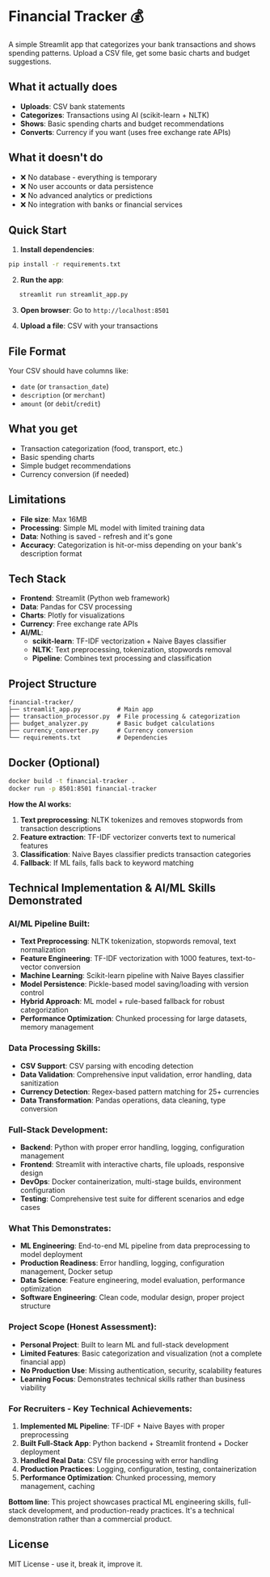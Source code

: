 # Financial Tracker 💰

A simple Streamlit app that categorizes your bank transactions and shows spending patterns. Upload a CSV file, get some basic charts and budget suggestions.

## What it actually does

- **Uploads**: CSV bank statements
- **Categorizes**: Transactions using AI (scikit-learn + NLTK)
- **Shows**: Basic spending charts and budget recommendations
- **Converts**: Currency if you want (uses free exchange rate APIs)

## What it doesn't do

- ❌ No database - everything is temporary
- ❌ No user accounts or data persistence
- ❌ No advanced analytics or predictions
- ❌ No integration with banks or financial services

## Quick Start

1. **Install dependencies**:
```bash
pip install -r requirements.txt
```

2. **Run the app**:
```bash
   streamlit run streamlit_app.py
   ```

3. **Open browser**: Go to `http://localhost:8501`

4. **Upload a file**: CSV with your transactions

## File Format

Your CSV should have columns like:
- `date` (or `transaction_date`)
- `description` (or `merchant`)
- `amount` (or `debit`/`credit`)

## What you get

- Transaction categorization (food, transport, etc.)
- Basic spending charts
- Simple budget recommendations
- Currency conversion (if needed)

## Limitations

- **File size**: Max 16MB
- **Processing**: Simple ML model with limited training data
- **Data**: Nothing is saved - refresh and it's gone
- **Accuracy**: Categorization is hit-or-miss depending on your bank's description format

## Tech Stack

- **Frontend**: Streamlit (Python web framework)
- **Data**: Pandas for CSV processing
- **Charts**: Plotly for visualizations
- **Currency**: Free exchange rate APIs
- **AI/ML**: 
  - **scikit-learn**: TF-IDF vectorization + Naive Bayes classifier
  - **NLTK**: Text preprocessing, tokenization, stopwords removal
  - **Pipeline**: Combines text processing and classification

## Project Structure

```
financial-tracker/
├── streamlit_app.py          # Main app
├── transaction_processor.py  # File processing & categorization
├── budget_analyzer.py        # Basic budget calculations
├── currency_converter.py     # Currency conversion
└── requirements.txt          # Dependencies
```

## Docker (Optional)

```bash
docker build -t financial-tracker .
docker run -p 8501:8501 financial-tracker
```


**How the AI works:**
1. **Text preprocessing**: NLTK tokenizes and removes stopwords from transaction descriptions
2. **Feature extraction**: TF-IDF vectorizer converts text to numerical features
3. **Classification**: Naive Bayes classifier predicts transaction categories
4. **Fallback**: If ML fails, falls back to keyword matching

## Technical Implementation & AI/ML Skills Demonstrated

### **AI/ML Pipeline Built:**
- **Text Preprocessing**: NLTK tokenization, stopwords removal, text normalization
- **Feature Engineering**: TF-IDF vectorization with 1000 features, text-to-vector conversion
- **Machine Learning**: Scikit-learn pipeline with Naive Bayes classifier
- **Model Persistence**: Pickle-based model saving/loading with version control
- **Hybrid Approach**: ML model + rule-based fallback for robust categorization
- **Performance Optimization**: Chunked processing for large datasets, memory management

### **Data Processing Skills:**
- **CSV Support**: CSV parsing with encoding detection
- **Data Validation**: Comprehensive input validation, error handling, data sanitization
- **Currency Detection**: Regex-based pattern matching for 25+ currencies
- **Data Transformation**: Pandas operations, data cleaning, type conversion

### **Full-Stack Development:**
- **Backend**: Python with proper error handling, logging, configuration management
- **Frontend**: Streamlit with interactive charts, file uploads, responsive design
- **DevOps**: Docker containerization, multi-stage builds, environment configuration
- **Testing**: Comprehensive test suite for different scenarios and edge cases

### **What This Demonstrates:**
- **ML Engineering**: End-to-end ML pipeline from data preprocessing to model deployment
- **Production Readiness**: Error handling, logging, configuration management, Docker setup
- **Data Science**: Feature engineering, model evaluation, performance optimization
- **Software Engineering**: Clean code, modular design, proper project structure

### **Project Scope (Honest Assessment):**
- **Personal Project**: Built to learn ML and full-stack development
- **Limited Features**: Basic categorization and visualization (not a complete financial app)
- **No Production Use**: Missing authentication, security, scalability features
- **Learning Focus**: Demonstrates technical skills rather than business viability

### **For Recruiters - Key Technical Achievements:**
1. **Implemented ML Pipeline**: TF-IDF + Naive Bayes with proper preprocessing
2. **Built Full-Stack App**: Python backend + Streamlit frontend + Docker deployment
3. **Handled Real Data**: CSV file processing with error handling
4. **Production Practices**: Logging, configuration, testing, containerization
5. **Performance Optimization**: Chunked processing, memory management, caching

**Bottom line**: This project showcases practical ML engineering skills, full-stack development, and production-ready practices. It's a technical demonstration rather than a commercial product.

## License

MIT License - use it, break it, improve it.